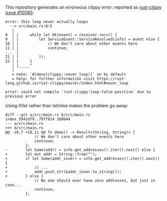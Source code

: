 This repository generates an erroneous clippy error; reported as [rust-clippy issue #10085](https://github.com/rust-lang/rust-clippy/issues/10085):

```
error: this loop never actually loops
  --> src/main.rs:8:5
   |
8  | /     while let Ok(event) = receiver.recv() {
9  | |         let ServiceEvent::ServiceResolved(info) = event else {
10 | |             // We don't care about other events here
11 | |             continue;
...  |
21 | |         ));
22 | |     }
   | |_____^
   |
   = note: `#[deny(clippy::never_loop)]` on by default
   = help: for further information visit https://rust-lang.github.io/rust-clippy/master/index.html#never_loop

error: could not compile `rust-clippy-loop-false-positive` due to previous error
```

Using if/let rather than let/else makes the problem go away:

```
diff --git a/src/main.rs b/src/main.rs
index 5941d79..79ff814 100644
--- a/src/main.rs
+++ b/src/main.rs
@@ -10,7 +10,11 @@ fn demo() -> Result<(String, String)> {
             // We don't care about other events here
             continue;
         };
-        let Some(addr) = info.get_addresses().iter().next() else {
+        let mut addr = String::from("");
+        if let Some(addr_inner) = info.get_addresses().iter().next() {
+            // ...
+            addr.push_str(&addr_inner.to_string());
+        } else {
             // No one should ever have zero addresses, but just in case...
             continue;
         };
```
